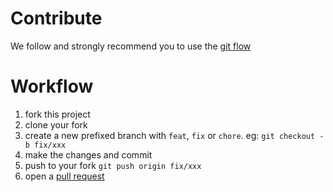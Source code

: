 # Contribute

We follow and strongly recommend you to use the [git flow](https://danielkummer.github.io/git-flow-cheatsheet/)

# Workflow

1. fork this project
2. clone your fork
3. create a new prefixed branch with `feat`, `fix` or `chore`. eg: `git checkout -b fix/xxx`
4. make the changes and commit
5. push to your fork `git push origin fix/xxx`
6. open a [pull request](https://github.com/stewwan/firetask-lite/pulls)